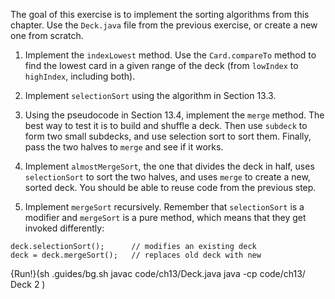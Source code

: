 The goal of this exercise is to implement the sorting algorithms from this chapter. Use the `Deck.java` file from the previous exercise, or create a new one from scratch.

1.  Implement the `indexLowest` method. Use the `Card.compareTo` method to find the lowest card in a given range of the deck (from `lowIndex` to `highIndex`, including both).

1.  Implement `selectionSort` using the algorithm in Section 13.3.

1.  Using the pseudocode in Section 13.4, implement the `merge` method. The best way to test it is to build and shuffle a deck. Then use `subdeck` to form two small subdecks, and use selection sort to sort them. Finally, pass the two halves to `merge` and see if it works.

1.  Implement `almostMergeSort`, the one that divides the deck in half, uses `selectionSort` to sort the two halves, and uses `merge` to create a new, sorted deck. You should be able to reuse code from the previous step.

1.  Implement `mergeSort` recursively. Remember that `selectionSort` is a modifier and `mergeSort` is a pure method, which means that they get invoked differently:

```code
deck.selectionSort();      // modifies an existing deck
deck = deck.mergeSort();   // replaces old deck with new
```

{Run!}(sh .guides/bg.sh javac code/ch13/Deck.java java -cp code/ch13/ Deck 2 )
